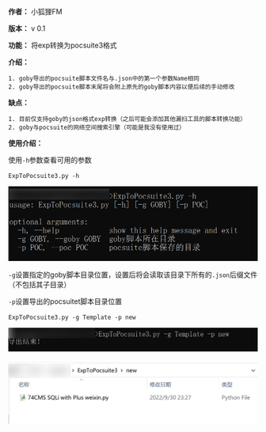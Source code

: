 **作者：** 小狐狸FM

**版本：** v 0.1

**功能：** 将exp转换为pocsuite3格式

**介绍：**

```
1. goby导出的pocsuite脚本文件名与.json中的第一个参数Name相同
2. goby导出的pocsuite脚本末尾将会附上原先的goby脚本内容以便后续的手动修改
```

**缺点：**

```
1. 目前仅支持goby的json格式exp转换（之后可能会添加其他漏扫工具的脚本转换功能）
2. goby与pocsuite的网络空间搜索引擎（可能是我没有使用过）
```

**使用介绍：**

使用`-h`参数查看可用的参数

```
ExpToPocsuite3.py -h
```

![](img/1.png)

`-g`设置指定的goby脚本目录位置，设置后将会读取该目录下所有的`.json`后缀文件（不包括其子目录）

`-p`设置导出的pocsuitet脚本目录位置

```
ExpToPocsuite3.py -g Template -p new
```

![](img/2.png)



![](img/3.png)

